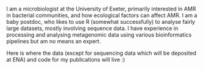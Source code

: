 I am a microbiologist at the University of Exeter, primarily interested in AMR in bacterial communities, and how ecological factors can affect AMR. I am a baby postdoc, who likes to use R (somewhat successfully) to analyse fairly large datasets, mostly involving sequence data. I have experience in processing and analysing metagenomic data using various bioinformatics pipelines but am no means an expert. 

Here is where the data (except for sequencing data which will be deposited at ENA) and code for my publications will live :) 
